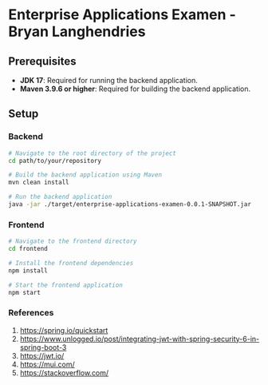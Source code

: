 # Enterprise Applications Examen - Bryan Langhendries

## Prerequisites

- **JDK 17**: Required for running the backend application.
- **Maven 3.9.6 or higher**: Required for building the backend application.

## Setup

### Backend

```sh
# Navigate to the root directory of the project
cd path/to/your/repository

# Build the backend application using Maven
mvn clean install

# Run the backend application
java -jar ./target/enterprise-applications-examen-0.0.1-SNAPSHOT.jar
```

### Frontend

```sh
# Navigate to the frontend directory
cd frontend

# Install the frontend dependencies
npm install

# Start the frontend application
npm start
```

### References
1. https://spring.io/quickstart
2. https://www.unlogged.io/post/integrating-jwt-with-spring-security-6-in-spring-boot-3
3. https://jwt.io/
4. https://mui.com/
5. https://stackoverflow.com/
